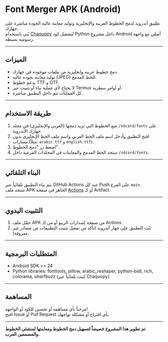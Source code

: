 # Font Merger APK (Android)

تطبيق أندرويد لدمج الخطوط العربية والإنجليزية وتوليد معاينة عالية الجودة مباشرة على جهازك.  
بُني باستخدام [Chaquopy](https://chaquo.com/chaquopy/) لتشغيل كود Python داخل مشروع Android أصلي مع واجهة رسومية بسيطة.

---

## الميزات

- دمج خطوط عربية وإنجليزية من ملفات موجودة في جهازك.
- توليد معاينة بجودة عالية (JPEG) للخط المدمج.
- يدعم خطوط TTF و OTF.
- لا يحتاج لأي عملية بناء أو تثبيت عبر Termux أو أوامر سطرية.
- كل العمليات تتم داخل التطبيق مباشرة.

---

## طريقة الاستخدام

1. ضع الخطوط التي تريد دمجها (العربي والإنجليزي) في مجلد `/sdcard/fonts` على جهازك الأندرويد.
2. افتح التطبيق وأدخل اسم ملف الخط العربي واسم ملف الخط الإنجليزي بدون مسارات (مثلاً: `arabic.ttf` و `english.ttf`).
3. اضغط زر "دمج الخطوط".
4. ستجد الخط المدمج والمعاينات في المجلدات الفرعية داخل `/sdcard/fonts`.

---

## البناء التلقائي

يتم بناء التطبيق تلقائياً عبر GitHub Actions عند كل Push على الفرع `main`.  
ستجد ملف APK الجاهز في صفحة [Actions](../../actions) أو كـ Artifact.

---

## التثبيت اليدوي

1. حمّل ملف APK من صفحة إصدارات الريبو أو من الـ Actions.
2. ثبّت التطبيق على جهاز أندرويد (تأكد من تفعيل تثبيت التطبيقات من مصادر غير معروفة).

---

## المتطلبات البرمجية

- Android SDK >= 24
- Python libraries: fonttools, pillow, arabic_reshaper, python-bidi, rich, colorama, uharfbuzz (تُثبت تلقائياً عبر Chaquopy)

---

## المساهمة

مرحباً بأي مساهمة أو تحسين للكود أو الواجهة!  
افتح Issue أو Pull Request بأي اقتراح أو مشكلة تواجهك.

---

**تم تطوير هذا المشروع خصيصاً لتسهيل دمج الخطوط ومعاينتها لمنشئي الخطوط والمصممين العرب.**
